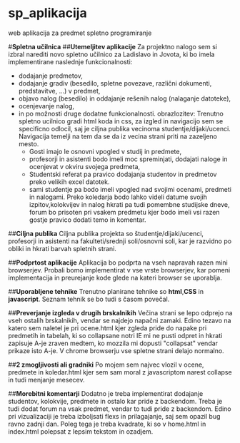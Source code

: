 # sp_aplikacija
web aplikacija za predmet spletno programiranje

#**Spletna učilnica**
##**Utemeljitev aplikacije**
Za projektno nalogo sem si izbral narediti novo spletno učilnico za Ladislavo in Jovota, ki bo imela implementirane naslednje funkcionalnosti:
- dodajanje predmetov,
- dodajanje gradiv (besedilo, spletne povezave, različni dokumenti, predstavitve, ...) v predmet,
- objavo nalog (besedilo) in oddajanje rešenih nalog (nalaganje datoteke),
- ocenjevanje nalog,
- in po možnosti druge dodatne funkcionalnosti.
obrazlozitev:
	Trenutno spletno ucilnico gradi html koda in css, za izgled in navigacijo sem se specificno odlocil, saj je ciljna publika 
	vecinoma studentje/dijaki/ucenci. Navigacija temelji na tem da se da iz vecina strani priti na zazeljeno mesto. 
	- Gosti imajo le osnovni vpogled v studij in predmete, 
	- profesorji in asistenti bodo imeli moc spreminjati, dodajati naloge in ocenjevat v okviru svojega predmeta,
	- Studentski referat pa pravico dodajanja studentov in predmetov preko velikih excel datotek.
	- sami studentje pa bodo imeli vpogled nad svojimi ocenami, predmeti in nalogami.
	Preko koledarja bodo lahko videli datume svojih izpitov,kolokvijev in nalog hkrati pa tudi pomembne studijske dneve, forum bo prisoten
	pri vsakem predmetu kjer bodo imeli vsi razen gostje pravico dodati temo in komentar.
	
	


##**Ciljna publika**
Ciljna publika projekta so študentje/dijaki/ucenci, profesorji in asistenti na fakulteti/srednji soli/osnovni soli, kar je razvidno
po obliki in hkrati barvah spletnih strani.


##**Podprtost aplikacije**
Aplikacija bo podprta na vseh napravah razen mini browserjev. Probali bomo implementirat v vse vrste browserjev, kar pomeni implementacija
in preurejanje kode glede na kateri browser se uporablja.

##**Uporabljene tehnike**
Trenutno planirane tehnike so **html**,**CSS** in **javascript**. Seznam tehnik se bo tudi s časom povečal.

##**Preverjanje izgleda v drugih brskalnikih**
Večina strani se lepo odprejo na vseh ostalih brskalnikih, vendar se najdejo napačni zamaki. Edino tezavo na katero sem naletel je pri
ocene.html kjer zgleda pride do napake pri predmetih in tabelah, ki so collapsane notri IE mi ne pusti odpret in hkrati zapisuje A-je zraven
medtem, ko mozzila mi dopusti "collapsat" vendar prikaze isto A-je. V chrome browserju vse spletne strani delajo normalno.

##**2 zmogljivosti ali gradniki**
Po mojem sem najvec vlozil v ocene, predmete in koledar.html kjer sem sam moral z javascriptom narest collapse in tudi menjanje mesecev.

##**Morebitni komentarji**
Dodatno je treba implementirat dodajanje studentov, kolokvije, predmete in ostalo kar pride z backendom. Treba je tudi dodat forum 
na vsak predmet, vendar to tudi pride z backendom. Edino pri vizualizaciji je treba izboljsati flexs in prilagajanje, saj sem opazil bug ravno 
zadnji dan. Poleg tega je treba kvadrate, ki so v home.html in index.html polepsat z lepsim tekstom in ozadjem.